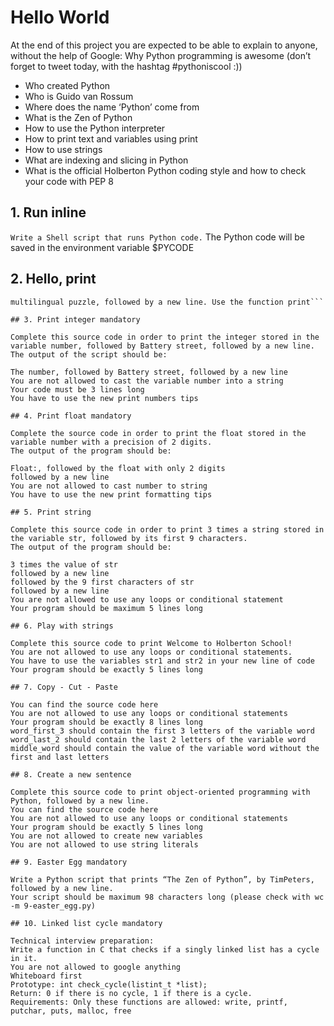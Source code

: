 # Hello World
At the end of this project you are expected to be able to explain to anyone, without the help of Google: Why Python programming is awesome (don’t forget to tweet today, with the hashtag #pythoniscool :))

- Who created Python
- Who is Guido van Rossum
- Where does the name ‘Python’ come from
- What is the Zen of Python
- How to use the Python interpreter
- How to print text and variables using print
- How to use strings
- What are indexing and slicing in Python
- What is the official Holberton Python coding style and how to check your code with PEP 8

## 1. Run inline

```Write a Shell script that runs Python code.```
The Python code will be saved in the environment variable $PYCODE

## 2. Hello, print

```Write a Python script that prints exactly "Programming is like building a
multilingual puzzle, followed by a new line. Use the function print```

## 3. Print integer mandatory

Complete this source code in order to print the integer stored in the variable number, followed by Battery street, followed by a new line.
The output of the script should be:

The number, followed by Battery street, followed by a new line
You are not allowed to cast the variable number into a string
Your code must be 3 lines long
You have to use the new print numbers tips

## 4. Print float mandatory

Complete the source code in order to print the float stored in the variable number with a precision of 2 digits.
The output of the program should be:

Float:, followed by the float with only 2 digits
followed by a new line
You are not allowed to cast number to string
You have to use the new print formatting tips

## 5. Print string

Complete this source code in order to print 3 times a string stored in the variable str, followed by its first 9 characters.
The output of the program should be:

3 times the value of str
followed by a new line
followed by the 9 first characters of str
followed by a new line
You are not allowed to use any loops or conditional statement
Your program should be maximum 5 lines long

## 6. Play with strings

Complete this source code to print Welcome to Holberton School!
You are not allowed to use any loops or conditional statements.
You have to use the variables str1 and str2 in your new line of code
Your program should be exactly 5 lines long

## 7. Copy - Cut - Paste

You can find the source code here
You are not allowed to use any loops or conditional statements
Your program should be exactly 8 lines long
word_first_3 should contain the first 3 letters of the variable word
word_last_2 should contain the last 2 letters of the variable word
middle_word should contain the value of the variable word without the first and last letters

## 8. Create a new sentence

Complete this source code to print object-oriented programming with Python, followed by a new line.
You can find the source code here
You are not allowed to use any loops or conditional statements
Your program should be exactly 5 lines long
You are not allowed to create new variables
You are not allowed to use string literals

## 9. Easter Egg mandatory

Write a Python script that prints “The Zen of Python”, by TimPeters, followed by a new line.
Your script should be maximum 98 characters long (please check with wc -m 9-easter_egg.py)

## 10. Linked list cycle mandatory

Technical interview preparation:
Write a function in C that checks if a singly linked list has a cycle in it.
You are not allowed to google anything
Whiteboard first
Prototype: int check_cycle(listint_t *list);
Return: 0 if there is no cycle, 1 if there is a cycle.
Requirements: Only these functions are allowed: write, printf, putchar, puts, malloc, free
